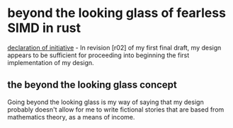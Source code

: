# beyond the looking glass of fearless SIMD in rust 
[declaration of initiative](https://github.com/eeshvardasikcm/fearless_simd_P_2-1/blob/p_2_1_docs/P_2-1_docs/eeshvar_das_designs_01.md) - In revision [r02] of my first final draft, my design appears to be sufficient for proceeding into beginning the first implementation of my design.
## the beyond the looking glass concept 
Going beyond the looking glass is my way of saying that my design probably doesn't allow for me to write fictional stories that are based from mathematics theory, as a means of income.
